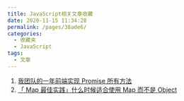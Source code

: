 ```yaml
---
title: JavaScript相关文章收藏
date: 2020-11-15 11:34:28
permalink: /pages/38ade6/
categories: 
  - 收藏夹
  - JavaScript
tags: 
  - 文章
---
```


1. [我团队的一年前端实现 Promise 所有方法][url-1]
2. [「 Map 最佳实践」什么时候适合使用 Map 而不是 Object][url-2]

[url-1]: https://mp.weixin.qq.com/s?__biz=MzI2NTk2NzUxNg==&mid=2247488162&idx=1&sn=b0c4bdb172cb2076430569632267382d&chksm=ea941051dde39947ec94dcf3bea91250037c8bca83369fe62a61cb013fa79e13c6df5b06c78c&mpshare=1&scene=1&srcid=0822QlGTpAABvoomp3eWxg3o&sharer_sharetime=1598060877967&sharer_shareid=76605a84a018b6b091677b5240ac0709&key=e3bce42fc7df4344d21c3e24e94ceb75bfe8a5b0c718485aabe55615d92fcbc1d4288eecc5633f0b2657b09d5db3e8afdc860744ba739e2b5d90434b5ed8de469aa7580856f23bd502a0ad21826fb04368c4c6da414555935798a3995f14d28619345a42f40abc603b1c8ea235095bde561d6a903aa05a6f16490872d0bdd56e&ascene=1&uin=MTQ3NTQwOTg4MQ%3D%3D&devicetype=Windows+10+x64&version=62090529&lang=zh_CN&exportkey=ARAv6kpAtBzDWr9i8x0sZg4%3D&pass_ticket=MRyC7ujU4ZM5Jd3KfXI5vZmueAawa0qE8vlOHZ%2FvhuGICkvC3xEEPurwkBShLSAQ&wx_header=0
[url-2]: https://mp.weixin.qq.com/s?__biz=MzA4Nzg0MDM5Nw==&mid=2247485691&idx=1&sn=ee647eed5ec64e32fba3509e72ed52ff&chksm=90320b19a745820fc1fea4109066ef18afbb46ffc939fecba5333d228163fb4064a260f4a778&mpshare=1&scene=1&srcid=0728KzUWqJppC3KGVrZkqtV9&sharer_sharetime=1595912283061&sharer_shareid=76605a84a018b6b091677b5240ac0709&key=b2b8256ddce703211ec95012410ce4c622c567c40d54dd33f4defc426ffbd05542938d1d2f9cbc2782726ea3d0d2bcf7766760fe9a50d8229ebe89c18c3b98876a3f952bd9456c4fdf0a8ad2e677794423a30cc04fb95087eded706689efc423cb60b1cdac240b1fb6d0469eef9066821d5e383e01efb8d006fc037489a7f0e4&ascene=1&uin=MTQ3NTQwOTg4MQ%3D%3D&devicetype=Windows+10+x64&version=62090529&lang=zh_CN&exportkey=AQ4A%2F8xjU9BtGcbfTEXLh8s%3D&pass_ticket=MRyC7ujU4ZM5Jd3KfXI5vZmueAawa0qE8vlOHZ%2FvhuGICkvC3xEEPurwkBShLSAQ&wx_header=0
